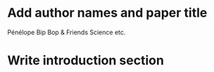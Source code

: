 # Add author names and paper title 
Pénélope Bip Bop & Friends
Science etc. 

# Write introduction section 